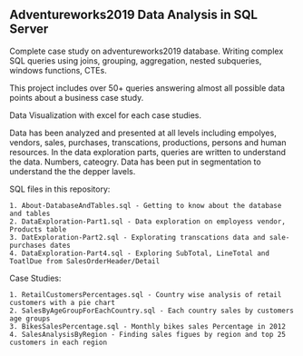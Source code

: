 ## Adventureworks2019 Data Analysis in SQL Server

Complete case study on adventureworks2019 database. Writing complex SQL queries using  joins, grouping, aggregation, nested subqueries, windows functions, CTEs.

This project includes over 50+ queries answering almost all possible data points about a business case study.   

Data Visualization with excel for each case studies.

Data has been analyzed and presented at all levels including empolyes, vendors, sales, purchases, transcations, productions, persons and human resources. 
In the data exploration parts, queries are written to understand the data. Numbers, cateogry. Data has been put in segmentation to understand the the depper lavels.


SQL files in this repository:

	1. About-DatabaseAndTables.sql - Getting to know about the database and tables
	2. DataExploration-Part1.sql - Data exploration on employess vendor, Products table
	3. DatExploration-Part2.sql - Explorating transcations data and sale-purchases dates 
	4. DataExploration-Part4.sql - Exploring SubTotal, LineTotal and ToatlDue from SalesOrderHeader/Detail
	
	
Case Studies:

	1. RetailCustomersPercentages.sql - Country wise analysis of retail customers with a pie chart
	2. SalesByAgeGroupForEachCountry.sql - Each country sales by customers age groups
	3. BikesSalesPercentage.sql - Monthly bikes sales Percentage in 2012
	4. SalesAnalysisByRegion - Finding sales figues by region and top 25 customers in each region
	
	
